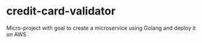 # credit-card-validator
Micro-project with goal to create a microservice using Golang and deploy it on AWS
